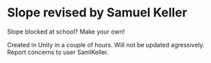# Slope revised by Samuel Keller

Slope blocked at school?  Make your own!

Created in Unity in a couple of hours.  Will not be updated agressively.
Report concerns to user SamlKeller.
